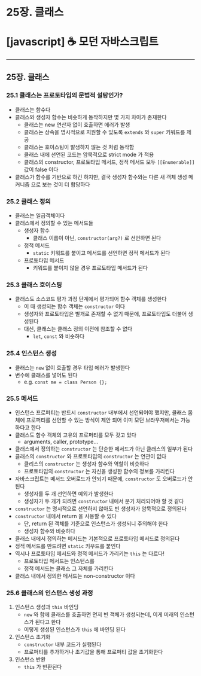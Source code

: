 # 25장. 클래스

# [javascript] ☕ 모던 자바스크립트

---

## 25장. 클래스

### 25.1 클래스는 프로토타입의 문법적 설탕인가?

- 클래스는 함수다
- 클래스와 생성자 함수는 비슷하게 동작하지만 몇 가지 차이가 존재한다
    - 클래스는 new 연산자 없이 호출하면 에러가 발생
    - 클래스는 상속을 명시적으로 지원할 수 있도록 `extends` 와 `super` 키워드를 제공
    - 클래스는 호이스팅이 발생하지 않는 것 처럼 동작함
    - 클래스 내에 선언된 코드는 암묵적으로 strict mode 가 적용
    - 클래스의 constructor, 프로토타입 메서드, 정적 메서드 모두 `[[Enumerable]]` 값이 false 이다
- 클래스가 함수를 기반으로 하긴 하지만, 결국 생성자 함수와는 다른 새 객체 생성 메커니즘 으로 보는 것이 더 합당하다

### 25.2 클래스 정의

- 클래스는 일급객체이다
- 클래스에서 정의할 수 있는 메서드들
    - 생성자 함수
        - 클래스 이름이 아닌, `constructor(arg?)` 로 선언하면 된다
    - 정적 메서드
        - `static` 키워드를 붙이고 메서드를 선언하면 정적 메서드가 된다
    - 프로토타입 메서드
        - 키워드를 붙이지 않을 경우 프로토타입 메서드가 된다

### 25.3 클래스 호이스팅

- 클래스도 소스코드 평가 과정 단계에서 평가되어 함수 객체를 생성한다
    - 이 때 생성되는 함수 객체는 `constructor` 이다
    - 생성자와 프로토타입은 별개로 존재할 수 없기 때문에, 프로토타입도 더불어 생성된다
    - 대신, 클래스는 클래스 정의 이전에 참조할 수 없다
        - `let`, `const` 와 비슷하다

### 25.4 인스턴스 생성

- 클래스는 `new`  없이 호출할 경우 타입 에러가 발생한다
- 변수에 클래스를 넣어도 된다
    - e.g. `const me = class Person {};`

### 25.5 메서드

- 인스턴스 프로퍼티는 반드시 `constructor` 내부에서 선언되어야 했지만, 클래스 몸체에 프로퍼티를 선언할 수 있는 방식이 제안 되어 이미 모던 브라우저에서는 가능하다고 한다
- 클래스도 함수 객체의 고유의 프로퍼티를 모두 갖고 있다
    - arguments, caller, prototype…
- 클래스에서 정의하는 `constructor` 는 단순한 메서드가 아닌 클래스의 일부가 된다
- 클래스의 `constructor` 와 프로토타입의 `constructor` 는 연관이 없다
    - 클리스의 `constructor` 는 생성자 함수와 역할이 비슷하다
    - 프로토타입의 `constructor` 는 자신을 생성한 함수의 정보를 가리킨다
- 자바스크립트는 메서드 오버로드가 안되기 때문에, `constructor` 도 오버로드가 안된다
    - 생성자를 두 개 선언하면 예외가 발생한다
    - 생성자가 두 개가 되려면 `constructor` 내에서 분기 처리되어야 할 것 같다
- `constructor` 는 명시적으로 선언하지 않아도 빈 생성자가 암묵적으로 정의된다
- `constructor` 내에서 return 을 사용할 수 있다
    - 단, return 된 객체를 기준으로 인스턴스가 생성되니 주의해야 한다
    - 생성자 함수와 비슷하다
- 클래스 내에서 정의하는 메서드는 기본적으로 프로토타입 메서드로 정의된다
- 정적 메서드를 만드려면 `static` 키우드를 붙인다
- 역시나 프로토타입 메서드와 정적 메서드가 가리키는 `this` 는 다르다!
    - 프로토타입 메서드는 인스턴스를
    - 정적 메서드는 클래스 그 자체를 가리킨다
- 클래스 내에서 정의한 메서드는 non-constructor 이다

### 25.6 클래스의 인스턴스 생성 과정

1. 인스턴스 생성과 `this` 바인딩
    - `new` 와 함께 클래스를 호출하면 먼저 빈 객체가 생성되는데, 이게 미래의 인스턴스가 된다고 한다
    - 이렇게 생성된 인스턴스가 `this` 에 바인딩 된다
2. 인스턴스 초기화
    - `constructor` 내부 코드가 실행된다
    - 프로퍼티를 추가하거나 초기값을 통해 프로퍼티 값을 초기화한다
3. 인스턴스 반환
    - `this` 가 반환된다